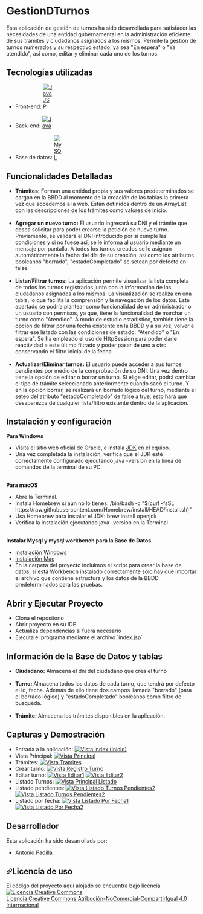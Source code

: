 # GestionDTurnos
<p dir="auto">Esta aplicación de gestión de turnos ha sido desarrollada para satisfacer las necesidades de una entidad gubernamental en la administración eficiente de sus trámites y ciudadanos asignados a los mismos. Permite la gestión de turnos numerados y su respectivo estado, ya sea "En espera" o "Ya atendido", así como, editar y eliminar cada uno de los turnos.</p>

<!-- Tecnologías Utilizadas -->

<h2 dir="auto">Tecnologías utilizadas</h2>
<ul dir="auto">
	<li>Front-end: <a target="_blank" rel="noopener noreferrer nofollow" href="https://itdconsulting.com/wp-content/uploads/2022/06/vps-honduras-jsp-itdconsulting-02.webp"><img src="https://itdconsulting.com/wp-content/uploads/2022/06/vps-honduras-jsp-itdconsulting-02.webp" alt="Java JSP" data-canonical-src="https://encrypted-tbn0.gstatic.com/images?q=tbn:ANd9GcSTHiXC1J0Tu16Edwsnf83qnm-O3DfPLxYmJw&usqp=CAU" style="max-width: 5%;"></a></li>
	<br>
	<li>Back-end: <a target="_blank" rel="noopener noreferrer nofollow" href="https://encrypted-tbn0.gstatic.com/images?q=tbn:ANd9GcSTHiXC1J0Tu16Edwsnf83qnm-O3DfPLxYmJw&usqp=CAU"><img src="https://encrypted-tbn0.gstatic.com/images?q=tbn:ANd9GcSTHiXC1J0Tu16Edwsnf83qnm-O3DfPLxYmJw&usqp=CAU" alt="Java" data-canonical-src="https://encrypted-tbn0.gstatic.com/images?q=tbn:ANd9GcSTHiXC1J0Tu16Edwsnf83qnm-O3DfPLxYmJw&usqp=CAU" style="max-width: 5%;"></a></li>
	<br>
	<li>Base de datos: <a target="_blank" rel="noopener noreferrer nofollow" href=""><img src="https://encrypted-tbn0.gstatic.com/images?q=tbn:ANd9GcSnO0xHQrNDbCdgefmnjSjUPAMIKBx2F-NOww&usqp=CAU" alt="MySQL" data-canonical-src="" style="max-width: 5%;"></a></li>
</ul>

<!-- Funcionalidades Detalladas -->

<h2 dir="auto">Funcionalidades Detalladas</h2>
<ul dir="auto">
	<li><b>Trámites:</b> Forman una entidad propia y sus valores predeterminados se cargan en la BBDD al momento de la creación de las tablas la primera vez que accedemos a la web. Están definidos dentro de un ArrayList con las descripciones de los trámites como valores de inicio.</li>
	<br>
	<li><b>Agregar un nuevo turno:</b> El usuario ingresará su DNI y el trámite que desea solicitar para poder crearse la petición de nuevo turno. Previamente, se validará el DNI introducido por si cumple las condiciones y si no fuese así, se le informa al usuario mediante un mensaje por pantalla.
	A todos los turnos creados se le asignan automáticamente la fecha del día de su creación, así como los atributos booleanos "borrado", "estadoCompletado" se setean por defecto en false.</li>
	<br>
	<li><b>Listar/Filtrar turnos:</b> La aplicación permite visualizar la lista completa de todos los turnos registrados junto con la información de los ciudadanos asignados a los mismos. La visualización se realiza en una tabla, lo que facilita la comprensión y la navegación de los datos. Este apartado se podría plantear como funcionalidad de un administrador o un usuario con permisos, ya que, tiene la funcionalidad de marchar un turno como "Atendido". A modo de estudio estadistico, también tiene la opción de filtrar por una fecha existente en la BBDD y a su vez, volver a filtrar ese listado con las condiciones de estado: "Atendido" o "En espera". Se ha empleado el uso de 	
	HttpSession para poder darle reactividad a este último filtrado y poder pasar de uno a otro conservando el filtro inicial de la fecha.</li>
	<br>
	<li><b>Actualizar/Eliminar turnos:</b> El usuario puede acceder a sus turnos pendientes por medio de la comprobación de su DNI. Una vez dentro tiene la opción de editar o borrar un turno. Si elige editar, podrá cambiar el tipo de trámite seleccionado anteriormente cuando sacó el turno. Y en la opción borrar, se realizará un borrado lógico del turno, mediante el seteo del atributo "estadoCompletado" de false a true, esto hará que desaparezca de cualquier lista/filtro existente dentro de la aplicación.</li>
</ul>

<!-- Instalación y configuración -->

<h2 dir="auto">Instalación y configuración</h2>
<b>Para Windows</b>
<ul dir="auto"><b></b>
	<li>Visita el sitio web oficial de Oracle, e instala  <a href="https://www.oracle.com/java/technologies/downloads/#java17">JDK</a> en el equipo.</li>
	<li>Una vez completada la instalación, verifica que el JDK esté correctamente configurado ejecutando java -version en la línea de comandos de la terminal de su PC.</li>
</ul>
<br>
<b>Para macOS</b>
<ul dir="auto">
<li>Abre la Terminal.</li>
<li>Instala Homebrew si aún no lo tienes: /bin/bash -c "$(curl -fsSL https://raw.githubusercontent.com/Homebrew/install/HEAD/install.sh)"</li>
<li>Usa Homebrew para instalar el JDK: brew install openjdk</li>
<li>Verifica la instalación ejecutando java -version en la Terminal.</li>
</ul>
<br>
<b>Instalar Mysql y mysql workbench para la Base de Datos</b>
   <ul>
    <li><a href="https://dev.mysql.com/doc/refman/8.0/en/windows-installation.html">Instalación Windows</a></li>
    <li><a href="https://dev.mysql.com/doc/refman/5.7/en/macos-installation-pkg.html">Instalación Mac</a></li>
    <li>En la carpeta del proyecto incluimos el script para crear la base de datos, si está Workbench instalado correctamente solo hay que importar el archivo que contiene estructura y los datos de la BBDD predeterminados para las pruebas.</li>
  </ul>



<!-- EJECUCIÓN -->

<h2 dir="auto">Abrir y Ejecutar Proyecto</h2>
<ul dir="auto">
    <li>Clona el repositorio</li>
  	<li>Abrir proyecto en su IDE</li>
	<li>Actualiza dependencias si fuera necesario</li>
	<li>Ejecuta el programa mediante el archivo `index.jsp`
</ul>

<!-- BBDD -->

<h2 dir="auto">Información de la Base de Datos y tablas</h2>
<ul dir="auto">
	<li><b>Ciudadano: </b>Almacena el dni del ciudadano que crea el turno</li>
	<br>
	<li><b>Turno: </b>Almacena todos los datos de cada turno, que tendrá por defecto el id, fecha. Además de ello tiene dos campos llamada "borrado" (para el borrado lógico) y "estadoCompletado" booleanos como filtro de busqueda.</li>
	<br>
	<li><b>Trámite: </b>Almacena los trámites disponibles en la aplicación.</li>
</ul>


<!-- Capturas y Demostración -->

<h2 dir="auto">Capturas y Demostración</h2>

<ul dir="auto">
	<li>Entrada a la aplicación: 
		<a target="_blank" rel="noopener noreferrer" href="https://github.com/aPadillaC/PadillaAntonio_pruebatec2/blob/master/screenshots/index.png"><img src="https://github.com/aPadillaC/PadillaAntonio_pruebatec2/blob/master/screenshots/index.png" alt="Vista index (Inicio)" style="max-width: 100%;"></a>   
		</li>
		<li>Vista Principal: 
		<a target="_blank" rel="noopener noreferrer" href="https://github.com/aPadillaC/PadillaAntonio_pruebatec2/blob/master/screenshots/vistaPrincipal.png"><img src="https://github.com/aPadillaC/PadillaAntonio_pruebatec2/blob/master/screenshots/vistaPrincipal.png" alt="Vista Principal" style="max-width: 100%;"></a>   
	</li>
	<li>Trámites: 
		<a target="_blank" rel="noopener noreferrer" href="https://github.com/aPadillaC/PadillaAntonio_pruebatec2/blob/master/screenshots/tramites.png"><img src="https://github.com/aPadillaC/PadillaAntonio_pruebatec2/blob/master/screenshots/tramites.png" alt="Vista Tramites" style="max-width: 100%;"></a>   
	</li>
	<li>Crear turno: 
		<a target="_blank" rel="noopener noreferrer" href="https://github.com/aPadillaC/PadillaAntonio_pruebatec2/blob/master/screenshots/registroTurno.png"><img src="https://github.com/aPadillaC/PadillaAntonio_pruebatec2/blob/master/screenshots/registroTurno.png" alt="Vista Registro Turno" style="max-width: 100%;"></a>   
	</li>       
	<li>Editar turno: 
		<a target="_blank" rel="noopener noreferrer" href="https://github.com/aPadillaC/PadillaAntonio_pruebatec2/blob/master/screenshots/editarTurno1.png"><img src="https://github.com/aPadillaC/PadillaAntonio_pruebatec2/blob/master/screenshots/editarTurno1.png" alt="Vista Editar1" style="max-width: 100%;"></a>
		<a target="_blank" rel="noopener noreferrer" href="https://github.com/aPadillaC/PadillaAntonio_pruebatec2/blob/master/screenshots/editarTurno2.png"><img src="https://github.com/aPadillaC/PadillaAntonio_pruebatec2/blob/master/screenshots/editarTurno2.png" alt="Vista Editar2" style="max-width: 100%;"></a>     
	</li>    
	<li>Listado Turnos: 
		<a target="_blank" rel="noopener noreferrer" href="https://github.com/aPadillaC/PadillaAntonio_pruebatec2/blob/master/screenshots/principalListado.png"><img src="https://github.com/aPadillaC/PadillaAntonio_pruebatec2/blob/master/screenshots/principalListado.png" alt="Vista Principal Listado" style="max-width: 100%;"></a>   
	</li>   
	<li>Listado pendientes: 
		<a target="_blank" rel="noopener noreferrer" href="https://github.com/aPadillaC/PadillaAntonio_pruebatec2/blob/master/screenshots/listadoPendientes1.png"><img src="https://github.com/aPadillaC/PadillaAntonio_pruebatec2/blob/master/screenshots/listadoPendientes1.png" alt="Vista Listado Turnos Pendientes2" style="max-width: 100%;"></a> 
		<a target="_blank" rel="noopener noreferrer" href="https://github.com/aPadillaC/PadillaAntonio_pruebatec2/blob/master/screenshots/listadoPendientes2.png"><img src="https://github.com/aPadillaC/PadillaAntonio_pruebatec2/blob/master/screenshots/listadoPendientes2.png" alt="Vista Listado Turnos Pendientes2" style="max-width: 100%;"></a>   
	</li>     
	<li>Listado por fecha: 
		<a target="_blank" rel="noopener noreferrer" href="https://github.com/aPadillaC/PadillaAntonio_pruebatec2/blob/master/screenshots/filtroFecha1.png"><img src="https://github.com/aPadillaC/PadillaAntonio_pruebatec2/blob/master/screenshots/filtroFecha1.png" alt="Vista Listado Por Fecha1" style="max-width: 100%;"></a> 
		<a target="_blank" rel="noopener noreferrer" href="https://github.com/aPadillaC/PadillaAntonio_pruebatec2/blob/master/screenshots/filtroFecha2.png"><img src="https://github.com/aPadillaC/PadillaAntonio_pruebatec2/blob/master/screenshots/filtroFecha2.png" alt="Vista Listado Por Fecha2" style="max-width: 100%;"></a>   
	</li>   
</ul>



<!-- DESARROLLADOR -->

<h2 dir="auto">Desarrollador</h2>
<p dir="auto">Esta aplicación ha sido desarrollada por: </p>
<ul dir="auto">
	<li><a href="https://www.linkedin.com/in/antonio-padilla-carrillo" rel="nofollow">Antonio Padilla</a></li>
</ul>

<h2 dir="auto"><a id="user-content-licencia" class="anchor" aria-hidden="true" href="#licencia"><svg class="octicon octicon-link" viewBox="0 0 16 16" version="1.1" width="16" height="16" aria-hidden="true"><path fill-rule="evenodd" d="M7.775 3.275a.75.75 0 001.06 1.06l1.25-1.25a2 2 0 112.83 2.83l-2.5 2.5a2 2 0 01-2.83 0 .75.75 0 00-1.06 1.06 3.5 3.5 0 004.95 0l2.5-2.5a3.5 3.5 0 00-4.95-4.95l-1.25 1.25zm-4.69 9.64a2 2 0 010-2.83l2.5-2.5a2 2 0 012.83 0 .75.75 0 001.06-1.06 3.5 3.5 0 00-4.95 0l-2.5 2.5a3.5 3.5 0 004.95 4.95l1.25-1.25a.75.75 0 00-1.06-1.06l-1.25 1.25a2 2 0 01-2.83 0z"></path></svg></a>Licencia de uso</h2>

<p>El código del proyecto aquí alojado se encuentra bajo licencia <a href="http://creativecommons.org/licenses/by-nc-sa/4.0/" rel="nofollow"><img alt="Licencia Creative Commons" src="https://camo.githubusercontent.com/f05d4039b67688cfdf339d2a445ad686a60551f9891734c418f7096184de5fac/68747470733a2f2f692e6372656174697665636f6d6d6f6e732e6f72672f6c2f62792d6e632d73612f342e302f38387833312e706e67" data-canonical-src="https://i.creativecommons.org/l/by-nc-sa/4.0/88x31.png" style="max-width: 100%;"></a><br> <a href="http://creativecommons.org/licenses/by-nc-sa/4.0/" rel="nofollow">Licencia Creative Commons Atribución-NoComercial-CompartirIgual 4.0 Internacional</a></p>




